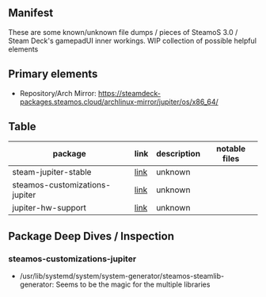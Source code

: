 ## Manifest
These are some known/unknown file dumps / pieces of SteamoS 3.0 / Steam Deck's gamepadUI inner workings. WIP collection of possible helpful elements

## Primary elements

* Repository/Arch Mirror: https://steamdeck-packages.steamos.cloud/archlinux-mirror/jupiter/os/x86_64/

## Table

| package | link | description | notable files | 
| ------- | ---- | ----------- | ------------- |
|steam-jupiter-stable | [link](https://steamdeck-packages.steamos.cloud/archlinux-mirror/jupiter/os/x86_64/steam-jupiter-stable-1.0.0.74-2.13-x86_64.pkg.tar.zst) | unknown | |
|steamos-customizations-jupiter| [link](https://steamdeck-packages.steamos.cloud/archlinux-mirror/jupiter/os/x86_64/steamos-customizations-jupiter-20220227.2-1-any.pkg.tar.zst) | unknown | |
| jupiter-hw-support | [link](https://steamdeck-packages.steamos.cloud/archlinux-mirror/jupiter/os/x86_64/jupiter-hw-support-20220224.1.2-1-any.pkg.tar.zst) | unknown |

## Package Deep Dives / Inspection

### steamos-customizations-jupiter

* /usr/lib/systemd/system/system-generator/steamos-steamlib-generator: Seems to be the magic for the multiple libraries

